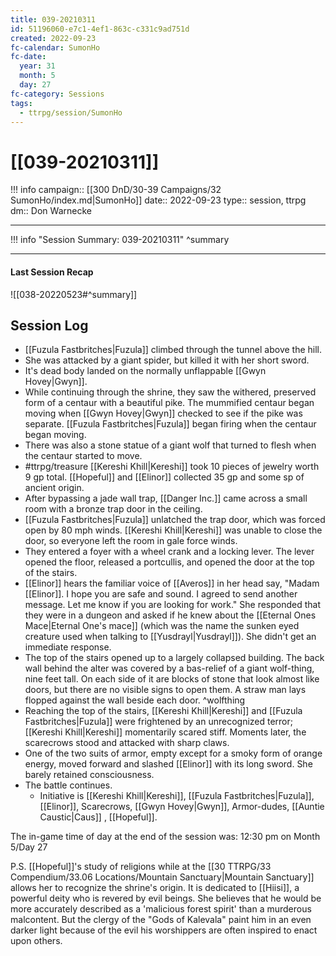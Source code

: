 ```yaml
---
title: 039-20210311
id: 51196060-e7c1-4ef1-863c-c331c9ad751d
created: 2022-09-23
fc-calendar: SumonHo
fc-date:
  year: 31
  month: 5
  day: 27
fc-category: Sessions
tags:
  - ttrpg/session/SumonHo
---
```


# [[039-20210311]]

!!! info
    campaign:: [[300 DnD/30-39 Campaigns/32 SumonHo/index.md|SumonHo]]
    date:: 2022-09-23
    type:: session, ttrpg
    dm:: Don Warnecke


---
!!! info "Session Summary: 039-20210311"
    ^summary

---


#### Last Session Recap

![[038-20220523#^summary]]

## Session Log


- [[Fuzula Fastbritches|Fuzula]] climbed through the tunnel above the hill.
- She was attacked by a giant spider, but killed it with her short sword.
- It's dead body landed on the normally unflappable [[Gwyn Hovey|Gwyn]].
- While continuing through the shrine, they saw the withered, preserved form of a centaur with a beautiful pike. The mummified centaur began moving when [[Gwyn Hovey|Gwyn]] checked to see if the pike was separate. [[Fuzula Fastbritches|Fuzula]] began firing when the centaur began moving.
- There was also a stone statue of a giant wolf that turned to flesh when the centaur started to move.
- #ttrpg/treasure [[Kereshi Khill|Kereshi]] took 10 pieces of jewelry worth 9 gp total. [[Hopeful]] and [[Elinor]] collected 35 gp and some sp of ancient origin.
- After bypassing a jade wall trap, [[Danger Inc.]]  came across a small room with a bronze trap door in the ceiling.
- [[Fuzula Fastbritches|Fuzula]] unlatched the trap door, which was forced open by 80 mph winds. [[Kereshi Khill|Kereshi]] was unable to close the door, so everyone left the room in gale force winds.
- They entered a foyer with a wheel crank and a locking lever. The lever opened the floor, released a portcullis, and opened the door at the top of the stairs.  
- [[Elinor]] hears the familiar voice of [[Averos]] in her head say, "Madam [[Elinor]]. I hope you are safe and sound. I agreed to send another message. Let me know if you are looking for work." She responded that they were in a dungeon and asked if he knew about the [[Eternal Ones Mace|Eternal One's mace]] (which was the name the sunken eyed creature used when talking to [[Yusdrayl|Yusdrayl]]). She didn't get an immediate response.
- The top of the stairs opened up to a largely collapsed building. The back wall behind the alter was covered by a bas-relief of a giant wolf-thing, nine feet tall. On each side of it are blocks of stone that look almost like doors, but there are no visible signs to open them. A straw man lays flopped against the wall beside each door. ^wolfthing
- Reaching the top of the stairs, [[Kereshi Khill|Kereshi]] and [[Fuzula Fastbritches|Fuzula]] were frightened by an unrecognized terror; [[Kereshi Khill|Kereshi]] momentarily scared stiff. Moments later, the scarecrows stood and attacked with sharp claws.
- One of the two suits of armor, empty except for a smoky form of orange energy, moved forward and slashed [[Elinor]] with its long sword. She barely retained consciousness.
- The battle continues.
    - Initiative is [[Kereshi Khill|Kereshi]], [[Fuzula Fastbritches|Fuzula]], [[Elinor]], Scarecrows, [[Gwyn Hovey|Gwyn]], Armor-dudes, [[Auntie Caustic|Caus]] , [[Hopeful]].

The in-game time of day at the end of the session was: 12:30 pm on Month 5/Day 27

P.S. [[Hopeful]]'s study of religions while at the [[30 TTRPG/33 Compendium/33.06 Locations/Mountain Sanctuary|Mountain Sanctuary]] allows her to recognize the shrine's origin. It is dedicated to [[Hiisi]], a powerful deity who is revered by evil beings. She believes that he would be more accurately described as a 'malicious forest spirit' than a murderous malcontent. But the clergy of the "Gods of Kalevala" paint him in an even darker light because of the evil his worshippers are often inspired to enact upon others.
